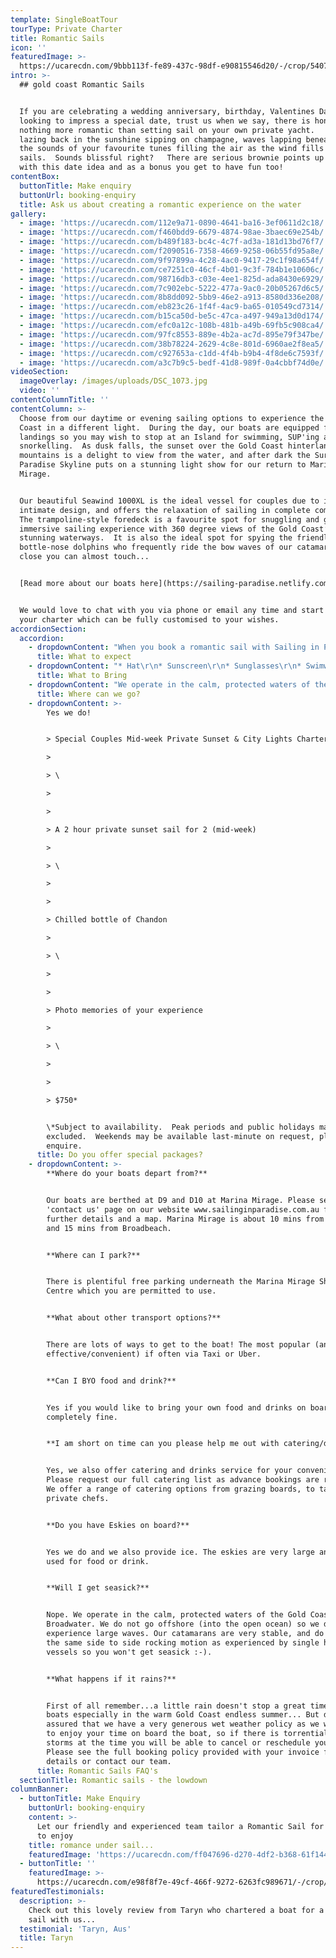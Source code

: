 ```yaml
---
template: SingleBoatTour
tourType: Private Charter
title: Romantic Sails
icon: ''
featuredImage: >-
  https://ucarecdn.com/9bbb113f-fe89-437c-98df-e90815546d20/-/crop/5407x2329/0,399/-/preview/
intro: >-
  ## gold coast Romantic Sails 


  If you are celebrating a wedding anniversary, birthday, Valentines Day or
  looking to impress a special date, trust us when we say, there is honestly
  nothing more romantic than setting sail on your own private yacht.    Imagine
  lazing back in the sunshine sipping on champagne, waves lapping beneath you,
  the sounds of your favourite tunes filling the air as the wind fills the
  sails.  Sounds blissful right?   There are serious brownie points up for grabs
  with this date idea and as a bonus you get to have fun too!
contentBox:
  buttonTitle: Make enquiry
  buttonUrl: booking-enquiry
  title: Ask us about creating a romantic experience on the water
gallery:
  - image: 'https://ucarecdn.com/112e9a71-0890-4641-ba16-3ef0611d2c18/'
  - image: 'https://ucarecdn.com/f460bdd9-6679-4874-98ae-3baec69e254b/'
  - image: 'https://ucarecdn.com/b489f183-bc4c-4c7f-ad3a-181d13bd76f7/'
  - image: 'https://ucarecdn.com/f2090516-7358-4669-9258-06b55fd95a8e/'
  - image: 'https://ucarecdn.com/9f97899a-4c28-4ac0-9417-29c1f98a654f/'
  - image: 'https://ucarecdn.com/ce7251c0-46cf-4b01-9c3f-784b1e10606c/'
  - image: 'https://ucarecdn.com/98716db3-c03e-4ee1-825d-ada8430e6929/'
  - image: 'https://ucarecdn.com/7c902ebc-5222-477a-9ac0-20b05267d6c5/'
  - image: 'https://ucarecdn.com/8b8dd092-5bb9-46e2-a913-8580d336e208/'
  - image: 'https://ucarecdn.com/eb823c26-1f4f-4ac9-ba65-010549cd7314/'
  - image: 'https://ucarecdn.com/b15ca50d-be5c-47ca-a497-949a13d0d174/'
  - image: 'https://ucarecdn.com/efc0a12c-108b-481b-a49b-69fb5c908ca4/'
  - image: 'https://ucarecdn.com/97fc8553-889e-4b2a-ac7d-895e79f347be/'
  - image: 'https://ucarecdn.com/38b78224-2629-4c8e-801d-6960ae2f8ea5/'
  - image: 'https://ucarecdn.com/c927653a-c1dd-4f4b-b9b4-4f8de6c7593f/'
  - image: 'https://ucarecdn.com/a3c7b9c5-bedf-41d8-989f-0a4cbbf74d0e/'
videoSection:
  imageOverlay: /images/uploads/DSC_1073.jpg
  video: ''
contentColumnTitle: ''
contentColumn: >-
  Choose from our daytime or evening sailing options to experience the Gold
  Coast in a different light.  During the day, our boats are equipped for beach
  landings so you may wish to stop at an Island for swimming, SUP'ing and
  snorkelling.  As dusk falls, the sunset over the Gold Coast hinterland
  mountains is a delight to view from the water, and after dark the Surfers
  Paradise Skyline puts on a stunning light show for our return to Marina
  Mirage.  


  Our beautiful Seawind 1000XL is the ideal vessel for couples due to its
  intimate design, and offers the relaxation of sailing in complete comfort.  
  The trampoline-style foredeck is a favourite spot for snuggling and gives an
  immersive sailing experience with 360 degree views of the Gold Coast’s
  stunning waterways.  It is also the ideal spot for spying the friendly
  bottle-nose dolphins who frequently ride the bow waves of our catamarans, so
  close you can almost touch...


  [Read more about our boats here](https://sailing-paradise.netlify.com/boats/)


  We would love to chat with you via phone or email any time and start planning
  your charter which can be fully customised to your wishes.
accordionSection:
  accordion:
    - dropdownContent: "When you book a romantic sail with Sailing in Paradise you can expect a quality of service from years of experience in the industry.\r    From your initial enquiry, we aim to make the booking process as simple as possible for you.  We offer a personalised and customised service so if you have any questions or special requirements please feel free to reach out to our team and we will do our best to accommodate you.   \r\n\nUpon boarding the boat you will be greeted by our friendly crew who will adapt to your preference of involvement on board. We invite you to take a walk around the boat and find a place to chill out with a drink and enjoy the beautiful views and the sounds of the water. \n\nYou can choose to BYO food and drinks on board or ask about our range of catering options."
      title: What to expect
    - dropdownContent: "* Hat\r\n* Sunscreen\r\n* Sunglasses\r\n* Swimwear\r\n* Towel\r\n* Jacket on cooler days\r\n* Camera\r\n* Food and drinks if you wish to BYO"
      title: What to Bring
    - dropdownContent: "We operate in the calm, protected waters of the Gold Coast Broadwater. Where to go very much depends on what you would like to do and how long your boat charter is for so please feel free to discuss this with our team. In a 3 hour charter during the day our guests usually love a swim stop at Wavebreak Island where you can enjoy the range of island activities on board. Your skipper can make recommendations on the day, if you don't wish to swim you could also go up and sail around the millionaires mansions at Sovereign Islands in this time.\r  With a longer charter you may also have time for a snorkel stop or to visit South Stradbroke Island or spend a little longer chilling at Wavebreak and enjoy a relaxing lunch.  \n\nIn the evening we usually recommend sailing north to watch the sunset and returning to the southern part of the Broadwater to see the city lights after dark which are just beautiful."
      title: Where can we go?
    - dropdownContent: >-
        Yes we do!


        > Special Couples Mid-week Private Sunset & City Lights Charter.    

        >

        > \

        >

        >

        > A 2 hour private sunset sail for 2 (mid-week)

        >

        > \

        >

        >

        > Chilled bottle of Chandon 

        >

        > \

        >

        >

        > Photo memories of your experience

        >

        > \

        >

        >

        > $750*


        \*Subject to availability.  Peak periods and public holidays may be
        excluded.  Weekends may be available last-minute on request, please
        enquire.
      title: Do you offer special packages?
    - dropdownContent: >-
        **Where do your boats depart from?**


        Our boats are berthed at D9 and D10 at Marina Mirage. Please see the
        'contact us' page on our website www.sailinginparadise.com.au for
        further details and a map. Marina Mirage is about 10 mins from Surfers
        and 15 mins from Broadbeach.


        **Where can I park?**


        There is plentiful free parking underneath the Marina Mirage Shopping
        Centre which you are permitted to use.


        **What about other transport options?**


        There are lots of ways to get to the boat! The most popular (and cost
        effective/convenient) if often via Taxi or Uber.


        **Can I BYO food and drink?**


        Yes if you would like to bring your own food and drinks on board that is
        completely fine.


        **I am short on time can you please help me out with catering/drinks?**


        Yes, we also offer catering and drinks service for your convenience.
        Please request our full catering list as advance bookings are required.
        We offer a range of catering options from grazing boards, to tapas and
        private chefs.


        **Do you have Eskies on board?**


        Yes we do and we also provide ice. The eskies are very large and can be
        used for food or drink.


        **Will I get seasick?**


        Nope. We operate in the calm, protected waters of the Gold Coast
        Broadwater. We do not go offshore (into the open ocean) so we do not
        experience large waves. Our catamarans are very stable, and do not have
        the same side to side rocking motion as experienced by single hull
        vessels so you won't get seasick :-).


        **What happens if it rains?**


        First of all remember...a little rain doesn't stop a great time on our
        boats especially in the warm Gold Coast endless summer... But do rest
        assured that we have a very generous wet weather policy as we want you
        to enjoy your time on board the boat, so if there is torrential rain or
        storms at the time you will be able to cancel or reschedule your cruise.
        Please see the full booking policy provided with your invoice for full
        details or contact our team.
      title: Romantic Sails FAQ's
  sectionTitle: Romantic sails - the lowdown
columnBanner:
  - buttonTitle: Make Enquiry
    buttonUrl: booking-enquiry
    content: >-
      Let our friendly and experienced team tailor a Romantic Sail for you both
      to enjoy
    title: romance under sail...
    featuredImage: 'https://ucarecdn.com/ff047696-d270-4df2-b368-61f1443b93b5/'
  - buttonTitle: ''
    featuredImage: >-
      https://ucarecdn.com/e98f8f7e-49cf-466f-9272-6263fc989671/-/crop/3107x2956/881,0/-/preview/
featuredTestimonials:
  description: >-
    Check out this lovely review from Taryn who chartered a boat for a romantic
    sail with us...
  testimonial: 'Taryn, Aus'
  title: Taryn
---
```


